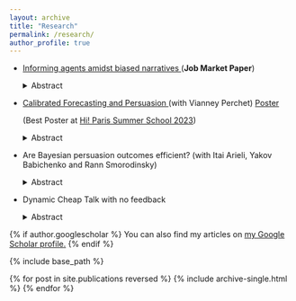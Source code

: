 ```yaml
---
layout: archive
title: "Research"
permalink: /research/
author_profile: true
---
```




- <a href="https://atulya-jain.github.io/files/jmp_jain.pdf"> Informing agents amidst biased narratives </a>  (**Job Market Paper**)

  <details>
    <summary>Abstract</summary>
  
    I study the strategic interaction between a benevolent sender (who provides data) and a biased narrator (who interprets data) who compete to persuade a boundedly rational receiver (who takes action). The receiver does not know the data-generating model and must choose between  models provided by the sender and the narrator. The receiver chooses the model using the maximum likelihood principle, selecting the one that best fits the data given her prior belief.  The sender faces a trade-off between providing information and minimizing misinterpretation. To find the optimal data-generating model, which maximizes the receiver's expected utility, I restrict the search to a finite set of models. This set  only depends on the preferences of the narrator and receiver, along with the prior belief. I show that the fully informative model can be sub-optimal and  even backfire.  Finally, I apply this framework to information campaigns and  employee feedback.

  </details>

<!-- <a href="https://vianney.ai/"> Vianney Perchet </a>  <a href="https://iarieli.net.technion.ac.il/"> <a href="https://yakovbabichenko.net.technion.ac.il/"> <a href="https://web.iem.technion.ac.il/site/academicstaff/rann-smorodinsky/">  -->

- <a href="https://atulya-jain.github.io/files/calibration.pdf"> Calibrated Forecasting and Persuasion </a>  (with Vianney Perchet)    <a href="https://atulya-jain.github.io/files/poster-calibration.pdf" download class="button">Poster</a>

   
  (Best Poster  at  [Hi! Paris Summer School 2023](https://summerschool.hi-paris.fr/))     



  <details>
      <summary>Abstract</summary>
    
  How should an expert send forecasts to maximize her payoff given that she has to pass a calibration test? We consider a dynamic game where an expert sends probability forecasts to a decision-maker. The decision-maker, based on  past outcomes, verifies the claims of the expert using the calibration test.  We find the optimal forecasting strategy by reducing the dynamic  game in terms of a static persuasion problem for the class of stationary ergodic processes.  We characterize the value of expertise by showing that an informed expert can achieve the best outcome in the persuasion problem, while an uninformed expert can only achieve the uninformative outcome. We also compare the calibration test and regret minimization as heuristics for decision-making. We show that an expert can always guarantee the calibration benchmark and in some instances, she can guarantee strictly more. 

    </details>






- Are Bayesian persuasion outcomes efficient? (with Itai Arieli, Yakov Babichenko and Rann Smorodinsky)

    <details>
      <summary>Abstract</summary>
  

  Information transmission between players with asymmetric information can improve outcomes and lead to efficiency. We consider the model of Bayesian persuasion: a sender commits to a signaling policy to persuade an uninformed receiver. We analyze the Pareto efficiency of the equilibrium outcome and provide a necessary condition for it. Using a natural class of games, we show that efficiency is non-trivial and difficult to attain.

  </details>


- Dynamic Cheap Talk with no feedback

    <details>
    <summary>Abstract</summary>
  

     I study a dynamic sender-receiver game, where the sequence of states follows an irreducible Markov chain. The sender provides valuable information but gets no feedback on the receiver’s actions. Under certain assumptions, I characterize the set of uniform equilibrium payoffs. I show that the sender benefits from the dynamic interaction, even without feedback.  The  interaction can restore commitment but only partially.  The sender can attain any outcome where she cannot profit by altering her signals while keeping the marginal distribution of signals  unchanged.  If the sender's payoff is state-independent, she can achieve the commitment benchmark  of  Bayesian  Persuasion.

  </details>


{% if author.googlescholar %}
  You can also find my articles on <u><a href="{{author.googlescholar}}">my Google Scholar profile</a>.</u>
{% endif %}

{% include base_path %}

{% for post in site.publications reversed %}
  {% include archive-single.html %}
{% endfor %}
